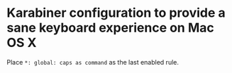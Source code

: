 # Karabiner configuration to provide a sane keyboard experience on Mac OS X

Place `*: global: caps as command` as the last enabled rule.


